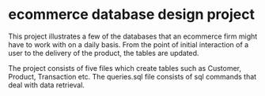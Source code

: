 # ecommerce database design project

This project illustrates a few of the databases that an ecommerce firm might have to work with on a daily basis. From the point of initial interaction of a user to the delivery of the product, the tables are updated. 

The project consists of five files which create tables  such as Customer, Product, Transaction etc. The queries.sql file consists of sql commands that deal with data retrieval. 
